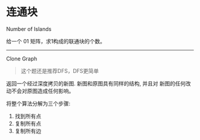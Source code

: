 # 连通块

Number of Islands

给一个 01 矩阵，求1构成的联通块的个数。

---

Clone Graph

> 这个题还是推荐DFS，DFS更简单

返回一个经过深度拷贝的新图. 新图和原图具有同样的结构, 并且对 新图的任何改动不会对原图造成任何影响。

将整个算法分解为三个步骤:

1. 找到所有点 
2. 复制所有点 
3. 复制所有边


